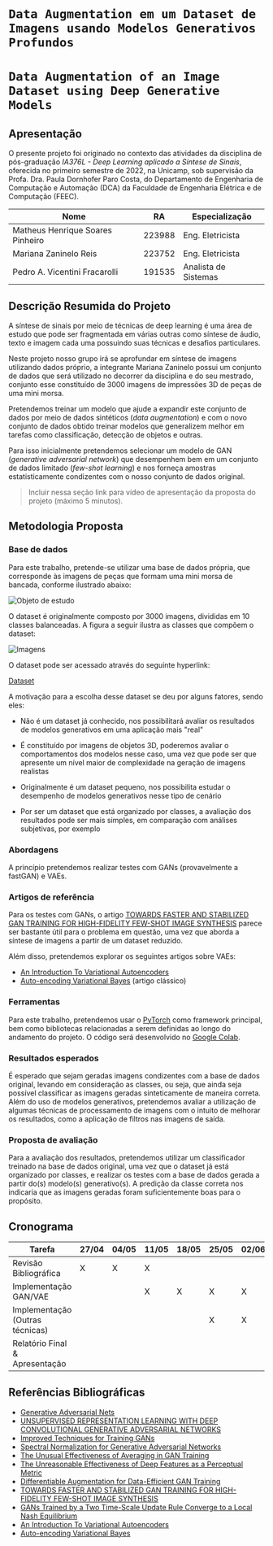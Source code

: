# `Data Augmentation em um Dataset de Imagens usando Modelos Generativos Profundos`
# `Data Augmentation of an Image Dataset using Deep Generative Models`

## Apresentação

O presente projeto foi originado no contexto das atividades da disciplina de pós-graduação *IA376L - Deep Learning aplicado a Síntese de Sinais*, 
oferecida no primeiro semestre de 2022, na Unicamp, sob supervisão da Profa. Dra. Paula Dornhofer Paro Costa, do Departamento de Engenharia de Computação e Automação (DCA) da Faculdade de Engenharia Elétrica e de Computação (FEEC).


|Nome  | RA | Especialização|
|--|--|--|
| Matheus Henrique Soares Pinheiro  | 223988  | Eng. Eletricista|
| Mariana Zaninelo Reis| 223752  | Eng. Eletricista|
| Pedro A. Vicentini Fracarolli  | 191535  | Analista de Sistemas|


## Descrição Resumida do Projeto
A síntese de sinais por meio de técnicas de deep learning é uma área de estudo que pode ser fragmentada em várias outras como síntese de áudio, texto e imagem cada uma possuindo suas técnicas e desafios particulares.  

Neste projeto nosso grupo irá se aprofundar em síntese de imagens utilizando dados próprio, a integrante Mariana Zaninelo possui um conjunto de dados que será utilizado no decorrer da disciplina e do seu mestrado, conjunto esse constituído de 3000 imagens de impressões 3D de peças de uma mini morsa.  

Pretendemos treinar um modelo que ajude a expandir este conjunto de dados por meio de dados sintéticos (*data augmentation*) e com o novo conjunto de dados obtido treinar modelos que generalizem melhor em tarefas como classificação, detecção de objetos e outras.  

Para isso inicialmente pretendemos selecionar um modelo de GAN (*generative adversarial network*) que desempenhem bem em um conjunto de dados limitado (*few-shot learning*) e nos forneça amostras estatisticamente condizentes com o nosso conjunto de dados original.

> Incluir nessa seção link para vídeo de apresentação da proposta do projeto (máximo 5 minutos).

## Metodologia Proposta


### Base de dados

Para este trabalho, pretende-se utilizar uma base de dados própria, que corresponde às imagens de peças que formam uma mini morsa de bancada, conforme ilustrado abaixo:

![Objeto de estudo](IMG_20220424_100951614.jpg)


O dataset é originalmente composto por 3000 imagens, divididas em 10 classes balanceadas. A figura a seguir ilustra as classes que compõem o dataset:

![Imagens](AllImages.png)

O dataset pode ser acessado através do seguinte hyperlink: 

[Dataset](https://drive.google.com/drive/folders/1efljm3fsSU5jd3i0lw46e7y_rgYrkCuo?usp=sharing)

A motivação para a escolha desse dataset se deu por alguns fatores, sendo eles:

* Não é um dataset já conhecido, nos possibilitará avaliar os resultados de modelos generativos em uma aplicação mais "real"

* É constituído por imagens de objetos 3D, poderemos avaliar o comportamentos dos modelos nesse caso, uma vez que pode ser que apresente um nível maior de complexidade na geração de imagens realistas

* Originalmente é um dataset pequeno, nos possibilita estudar o desempenho de modelos generativos nesse tipo de cenário

* Por ser um dataset que está organizado por classes, a avaliação dos resultados pode ser mais simples, em comparação com análises subjetivas, por exemplo


### Abordagens

A princípio pretendemos realizar testes com GANs (provavelmente a fastGAN) e VAEs.

### Artigos de referência

Para os testes com GANs, o artigo [TOWARDS FASTER AND STABILIZED GAN TRAINING FOR HIGH-FIDELITY FEW-SHOT IMAGE SYNTHESIS](https://arxiv.org/abs/2101.04775) parece ser bastante útil para o problema em questão, uma vez que aborda a síntese de imagens a partir de um dataset reduzido.

Além disso, pretendemos explorar os seguintes artigos sobre VAEs:

- [An Introduction To Variational Autoencoders](https://arxiv.org/pdf/1906.02691.pdf)
- [Auto-encoding Variational Bayes](https://arxiv.org/pdf/1312.6114v10.pdf) (artigo clássico)

### Ferramentas

Para este trabalho, pretendemos usar o [PyTorch](https://pytorch.org/) como framework principal, bem como bibliotecas relacionadas a serem definidas ao longo do andamento do projeto. O código será desenvolvido no [Google Colab](https://colab.research.google.com/).


### Resultados esperados

É esperado que sejam geradas imagens condizentes com a base de dados original, levando em consideração as classes, ou seja, que ainda seja possível classificar as imagens geradas sinteticamente de maneira correta. Além do uso de modelos generativos, pretendemos avaliar a utilização de algumas técnicas de processamento de imagens com o intuito de melhorar os resultados, como a aplicação de filtros nas imagens de saída.


### Proposta de avaliação

Para a avaliação dos resultados, pretendemos utilizar um classificador treinado na base de dados original, uma vez que o dataset já está organizado por classes, e realizar os testes com a base de dados gerada a partir do(s) modelo(s) generativo(s). A predição da classe correta nos indicaria que as imagens geradas foram suficientemente boas para o propósito.

## Cronograma
|Tarefa                         |27/04|04/05|11/05|18/05|25/05|02/06|09/06|16/06|23/06|30/06
|-------------------------------|-----|-----|-----|-----|-----|-----|-----|-----|-----|-----
|Revisão Bibliográfica          |   X |X    |X    |     |     |     |     |     |     |
|Implementação GAN/VAE          |     |     |X    |X    |X    |X    |X    |     |     | 
|Implementação (Outras técnicas)|     |     |     |     |X    |X    |X    |X    |     |
|Relatório Final & Apresentação |     |     |     |     |     |     |     |     |X    |X

## Referências Bibliográficas
* [Generative Adversarial Nets](https://arxiv.org/abs/1406.2661)
* [UNSUPERVISED REPRESENTATION LEARNING WITH DEEP CONVOLUTIONAL GENERATIVE ADVERSARIAL NETWORKS](https://arxiv.org/abs/1511.06434)
* [Improved Techniques for Training GANs](https://arxiv.org/abs/1606.03498)
* [Spectral Normalization for Generative Adversarial Networks](https://arxiv.org/abs/1802.05957)
* [The Unusual Effectiveness of Averaging in GAN Training](https://arxiv.org/abs/1806.04498)
* [The Unreasonable Effectiveness of Deep Features as a Perceptual Metric](https://arxiv.org/abs/1801.03924)
* [Differentiable Augmentation for Data-Efficient GAN Training](https://arxiv.org/abs/2006.10738)
* [TOWARDS FASTER AND STABILIZED GAN TRAINING FOR HIGH-FIDELITY FEW-SHOT IMAGE SYNTHESIS](https://arxiv.org/abs/2101.04775)
* [GANs Trained by a Two Time-Scale Update Rule Converge to a Local Nash Equilibrium](https://arxiv.org/abs/1706.08500)
* [An Introduction To Variational Autoencoders](https://arxiv.org/pdf/1906.02691.pdf)
* [Auto-encoding Variational Bayes](https://arxiv.org/pdf/1312.6114v10.pdf)

